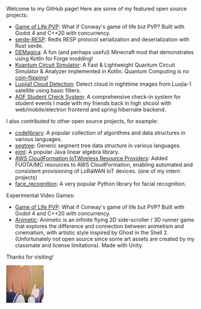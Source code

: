 Welcome to my GitHub page! Here are some of my featured open source projects:

- [Game of Life PVP](https://github.com/dedztbh/GameOfLifePVP): What if Conway's game of life but PVP? Built with Godot 4 and C++20 with concurrency.
- [serde-RESP](https://github.com/dedztbh/serde-RESP): Redis RESP protocol serialization and deserialization with Rust serde.
- [DEMagica](https://github.com/dedztbh/DEMagica): A fun (and perhaps useful) Minecraft mod that demonstrates using Kotlin for Forge modding!  
- [Kuantum Circuit Simulator](https://github.com/dedztbh/KuantumCircuitSim): A Fast & Lightweight Quantum Circuit
  Simulator & Analyzer implemented in Kotlin. Quantum Computing is no [coin-flipping](https://github.com/dedztbh/CMU_Coin-flipping_Experience)!
- [Luojia1 Cloud Detection](https://github.com/dedztbh/luojia1-cloud-detection): Detect cloud in nighttime images from Luojia-1 satellite using basic filters.
- [AOF Student Check System](https://github.com/AOFStudentCheckSystem): A comprehensive check-in system for student events I made with my friends back in high shcool with web/mobile/electron frontend and spring hibernate backend.

I also contributed to other open source projects, for example:
- [codelibrary](https://github.com/indy256/codelibrary): A popular collection of algorithms and data structures in various languages.
- [segtree](https://github.com/abigalekim/segtrees): Generic segment tree data structure in various languages.
- [ejml](https://github.com/lessthanoptimal/ejml): A popular Java linear algebra library.
- [AWS CloudFormation IoTWireless Resource Providers](https://github.com/aws-cloudformation/aws-cloudformation-resource-providers-iotwireless/pull/13): Added FUOTA/MC resources to AWS CloudFormation, enabling automated and consistent provisioning of LoRaWAN IoT devices. (one of my intern projects)
- [face_recognition](https://github.com/ageitgey/face_recognition): A very popular Python library for facial recognition.

Experimental Video Games:
- [Game of Life PVP](https://github.com/dedztbh/GameOfLifePVP): What if Conway's game of life but PVP? Built with Godot 4 and C++20 with concurrency.
- [Animetic](https://github.com/dedztbh/Animetic-Release): Animetic is an infinite flying 2D side-scroller / 3D runner game that explores the difference and connection between animetism and cinematism, with artistic style inspired by Ghost in the Shell 2. (Unfortunately not open source since some art assets are created by my classmate and license limitations). Made with Unity.

Thanks for visiting!

[<img src="https://raw.githubusercontent.com/dedztbh/dedztbh/master/mira.jpg" height="100"/>]()

